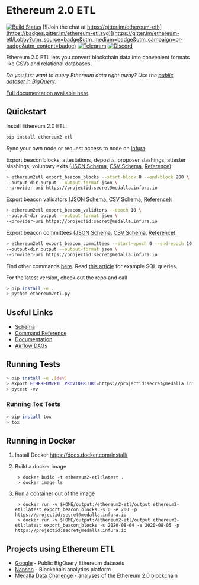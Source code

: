 # Ethereum 2.0 ETL

[![Build Status](https://travis-ci.org/blockchain-etl/ethereum2-etl.png)](https://travis-ci.org/blockchain-etl/ethereum2-etl)
[![Join the chat at https://gitter.im/ethereum-eth](https://badges.gitter.im/ethereum-etl.svg)](https://gitter.im/ethereum-etl/Lobby?utm_source=badge&utm_medium=badge&utm_campaign=pr-badge&utm_content=badge)
[![Telegram](https://img.shields.io/badge/telegram-join%20chat-blue.svg)](https://t.me/joinchat/GsMpbA3mv1OJ6YMp3T5ORQ)
[![Discord](https://img.shields.io/badge/discord-join%20chat-blue.svg)](https://discord.gg/wukrezR)

Ethereum 2.0 ETL lets you convert blockchain data into convenient formats like CSVs and relational databases.

*Do you just want to query Ethereum data right away? Use the [public dataset in BigQuery](https://console.cloud.google.com/bigquery?page=dataset&d=crypto_ethereum2_medalla&p=public-data-finance).*

[Full documentation available here](http://ethereum2-etl.readthedocs.io/).

## Quickstart

Install Ethereum 2.0 ETL:

```bash
pip install ethereum2-etl
```

Sync your own node or request access to node on [Infura](https://blog.infura.io/checking-your-eth-2-0-validator-balance/).

Export beacon blocks, attestations, deposits, proposer slashings, attester slashings, voluntary exits ([JSON Schema](docs/schema.md#beacon_blocksjson), 
[CSV Schema](docs/schema.md#beacon_blockscsv), 
[Reference](docs/commands.md#export_beacon_blocks)):

```bash
> ethereum2etl export_beacon_blocks --start-block 0 --end-block 200 \
--output-dir output --output-format json \
--provider-uri https://projectid:secret@medalla.infura.io
```

Export beacon validators ([JSON Schema](docs/schema.md#beacon_validatorsjson), 
[CSV Schema](docs/schema.md#beacon_validatorscsv), 
[Reference](docs/commands.md#export_beacon_validators)):

```bash
> ethereum2etl export_beacon_validtors --epoch 10 \
--output-dir output --output-format json \
--provider-uri https://projectid:secret@medalla.infura.io
```

Export beacon committees ([JSON Schema](docs/schema.md#beacon_committeesjson), 
[CSV Schema](docs/schema.md#beacon_committeescsv), 
[Reference](docs/commands.md#export_beacon_committees)):

```bash
> ethereum2etl export_beacon_committees --start-epoch 0 --end-epoch 10 \
--output-dir output --output-format json \
--provider-uri https://projectid:secret@medalla.infura.io
```

Find other commands [here](https://ethereum2-etl.readthedocs.io/en/latest/commands/). 
Read [this article](https://research.nansen.ai/ethereum-2-0-etl-and-medalla-data-in-google-bigquery/) for 
example SQL queries.

For the latest version, check out the repo and call 
```bash
> pip install -e . 
> python ethereum2etl.py
```

## Useful Links

- [Schema](https://ethereum2-etl.readthedocs.io/en/latest/schema/)
- [Command Reference](https://ethereum2-etl.readthedocs.io/en/latest/commands/)
- [Documentation](https://ethereum2-etl.readthedocs.io/)
- [Airflow DAGs](https://github.com/blockchain-etl/ethereum2-etl-airflow)

## Running Tests

```bash
> pip install -e .[dev]
> export ETHEREUM2ETL_PROVIDER_URI=https://projectid:secret@medalla.infura.io
> pytest -vv
```

### Running Tox Tests

```bash
> pip install tox
> tox
```

## Running in Docker

1. Install Docker https://docs.docker.com/install/

2. Build a docker image
        
        > docker build -t ethereum2-etl:latest .
        > docker image ls
        
3. Run a container out of the image

        > docker run -v $HOME/output:/ethereum2-etl/output ethereum2-etl:latest export_beacon_blocks -s 0 -e 200 -p https://projectid:secret@medalla.infura.io
        > docker run -v $HOME/output:/ethereum2-etl/output ethereum2-etl:latest export_beacon_blocks -s 2020-08-04 -e 2020-08-05 -p https://projectid:secret@medalla.infura.io


## Projects using Ethereum ETL

* [Google](https://goo.gl/oY5BCQ) - Public BigQuery Ethereum datasets
* [Nansen](https://nansen.ai/?ref=ethereum2etl) - Blockchain analytics platform
* [Medalla Data Challenge](https://blog.ethereum.org/2020/11/17/medalla-data-challenge-results/) - analyses of the Ethereum 2.0 blockchain
